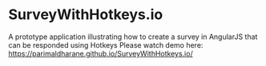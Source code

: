 # SurveyWithHotkeys.io
A prototype application illustrating how to create a survey in AngularJS that can be responded using Hotkeys
Please watch demo here: https://parimaldharane.github.io/SurveyWithHotkeys.io/
